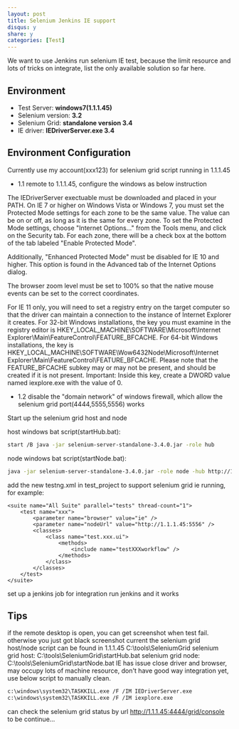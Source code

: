 ```yaml
---
layout: post
title: Selenium Jenkins IE support
disqus: y
share: y
categories: [Test]
---
```


We want to use Jenkins run selenium IE test, because the limit resource and lots of tricks on integrate, list the only available solution so far here.

Environment
-----------
+ Test Server: **windows7(1.1.1.45)**
+ Selenium version: **3.2**
+ Selenium Grid: **standalone version 3.4**
+ IE driver: **IEDriverServer.exe 3.4**

Environment Configuration
-------------------------
Currently use my account(xxx123) for selenium grid script running in 1.1.1.45

+ 1.1 remote to 1.1.1.45, configure the windows as below instruction

The IEDriverServer exectuable must be downloaded and placed in your PATH.
On IE 7 or higher on Windows Vista or Windows 7, you must set the Protected Mode settings for each zone to be the same value. The value can be on or off, as long as it is the same for every zone. To set the Protected Mode settings, choose "Internet Options..." from the Tools menu, and click on the Security tab. For each zone, there will be a check box at the bottom of the tab labeled "Enable Protected Mode".

Additionally, "Enhanced Protected Mode" must be disabled for IE 10 and higher. This option is found in the Advanced tab of the Internet Options dialog.

The browser zoom level must be set to 100% so that the native mouse events can be set to the correct coordinates.

For IE 11 only, you will need to set a registry entry on the target computer so that the driver can maintain a connection to the instance of Internet Explorer it creates. For 32-bit Windows installations, the key you must examine in the registry editor is HKEY_LOCAL_MACHINE\SOFTWARE\Microsoft\Internet Explorer\Main\FeatureControl\FEATURE_BFCACHE. For 64-bit Windows installations, the key is HKEY_LOCAL_MACHINE\SOFTWARE\Wow6432Node\Microsoft\Internet Explorer\Main\FeatureControl\FEATURE_BFCACHE. Please note that the FEATURE_BFCACHE subkey may or may not be present, and should be created if it is not present. Important: Inside this key, create a DWORD value named iexplore.exe with the value of 0.

+ 1.2 disable the "domain network" of windows firewall, which allow the selenium grid port(4444,5555,5556) works

Start up the selenium grid host and node

host windows bat script(startHub.bat):
```bash
start /B java -jar selenium-server-standalone-3.4.0.jar -role hub
```
node windows bat script(startNode.bat):
```bash 
java -jar selenium-server-standalone-3.4.0.jar -role node -hub http://1.1.1.45:4444/grid/register -port 5556 -host 1.1.1.45 -nodeStatusCheckTimeout 60000
```

add the new testng.xml in test_project to support selenium grid ie running, for example:
```
<suite name="All Suite" parallel="tests" thread-count="1">
	<test name="xxx">
		<parameter name="browser" value="ie" />
		<parameter name="nodeUrl" value="http://1.1.1.45:5556" />
		<classes>
			<class name="test.xxx.ui">
				<methods>
					<include name="testXXXworkflow" />
				</methods>
			</class>
		</classes>
	</test>
</suite>
```
set up a jenkins job for integration
run jenkins and it works

Tips
----
if the remote desktop is open, you can get screenshot when test fail. otherwise you just got black screenshot
current the selenium grid host/node script can be found in 1.1.1.45 C:\tools\SeleniumGrid
selenium grid host: C:\tools\SeleniumGrid\startHub.bat
selenium grid node:  C:\tools\SeleniumGrid\startNode.bat
IE has issue close driver and browser, may occupy lots of machine resource, don't have good way integration yet, use below script to manually clean.
```bash
c:\windows\system32\TASKKILL.exe /F /IM IEDriverServer.exe
c:\windows\system32\TASKKILL.exe /F /IM iexplore.exe
```
can check the selenium grid status by url http://1.1.1.45:4444/grid/console
to be continue...